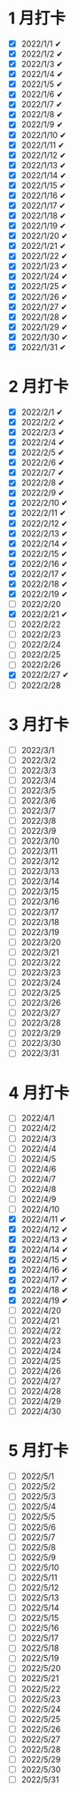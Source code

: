 # 1 月打卡

- [x] 2022/1/1 ✔
- [x] 2022/1/2 ✔
- [x] 2022/1/3 ✔
- [x] 2022/1/4 ✔
- [x] 2022/1/5 ✔
- [x] 2022/1/6 ✔
- [x] 2022/1/7 ✔
- [x] 2022/1/8 ✔
- [x] 2022/1/9 ✔
- [x] 2022/1/10 ✔
- [x] 2022/1/11 ✔
- [x] 2022/1/12 ✔
- [x] 2022/1/13 ✔
- [x] 2022/1/14 ✔
- [x] 2022/1/15 ✔
- [x] 2022/1/16 ✔
- [x] 2022/1/17 ✔
- [x] 2022/1/18 ✔
- [x] 2022/1/19 ✔
- [x] 2022/1/20 ✔
- [x] 2022/1/21 ✔
- [x] 2022/1/22 ✔
- [x] 2022/1/23 ✔
- [x] 2022/1/24 ✔
- [x] 2022/1/25 ✔
- [x] 2022/1/26 ✔
- [x] 2022/1/27 ✔
- [x] 2022/1/28 ✔
- [x] 2022/1/29 ✔
- [x] 2022/1/30 ✔
- [x] 2022/1/31 ✔

# 2 月打卡

- [x] 2022/2/1 ✔
- [x] 2022/2/2 ✔
- [x] 2022/2/3 ✔
- [x] 2022/2/4 ✔
- [x] 2022/2/5 ✔
- [x] 2022/2/6 ✔
- [x] 2022/2/7 ✔
- [x] 2022/2/8 ✔
- [x] 2022/2/9 ✔
- [x] 2022/2/10 ✔
- [x] 2022/2/11 ✔
- [x] 2022/2/12 ✔
- [x] 2022/2/13 ✔
- [x] 2022/2/14 ✔
- [x] 2022/2/15 ✔
- [x] 2022/2/16 ✔
- [x] 2022/2/17 ✔
- [x] 2022/2/18 ✔
- [x] 2022/2/19 ✔
- [ ] 2022/2/20 
- [x] 2022/2/21 ✔
- [ ] 2022/2/22 
- [ ] 2022/2/23
- [ ] 2022/2/24
- [ ] 2022/2/25
- [ ] 2022/2/26 
- [x] 2022/2/27 ✔
- [ ] 2022/2/28

# 3 月打卡

- [ ] 2022/3/1
- [ ] 2022/3/2
- [ ] 2022/3/3
- [ ] 2022/3/4
- [ ] 2022/3/5
- [ ] 2022/3/6
- [ ] 2022/3/7
- [ ] 2022/3/8
- [ ] 2022/3/9
- [ ] 2022/3/10
- [ ] 2022/3/11
- [ ] 2022/3/12
- [ ] 2022/3/13
- [ ] 2022/3/14
- [ ] 2022/3/15
- [ ] 2022/3/16
- [ ] 2022/3/17
- [ ] 2022/3/18
- [ ] 2022/3/19
- [ ] 2022/3/20
- [ ] 2022/3/21 
- [ ] 2022/3/22
- [ ] 2022/3/23
- [ ] 2022/3/24
- [ ] 2022/3/25
- [ ] 2022/3/26 
- [ ] 2022/3/27 
- [ ] 2022/3/28 
- [ ] 2022/3/29 
- [ ] 2022/3/30 
- [ ] 2022/3/31

# 4 月打卡

- [ ] 2022/4/1
- [ ] 2022/4/2
- [ ] 2022/4/3 
- [ ] 2022/4/4
- [ ] 2022/4/5
- [ ] 2022/4/6
- [ ] 2022/4/7
- [ ] 2022/4/8
- [ ] 2022/4/9
- [ ] 2022/4/10
- [x] 2022/4/11 ✔
- [x] 2022/4/12 ✔
- [x] 2022/4/13 ✔
- [x] 2022/4/14 ✔
- [x] 2022/4/15 ✔
- [x] 2022/4/16 ✔
- [x] 2022/4/17 ✔
- [x] 2022/4/18 ✔
- [x] 2022/4/19 ✔
- [ ] 2022/4/20 
- [ ] 2022/4/21
- [ ] 2022/4/22 
- [ ] 2022/4/23
- [ ] 2022/4/24
- [ ] 2022/4/25
- [ ] 2022/4/26 
- [ ] 2022/4/27
- [ ] 2022/4/28
- [ ] 2022/4/29
- [ ] 2022/4/30

# 5 月打卡

- [ ] 2022/5/1
- [ ] 2022/5/2
- [ ] 2022/5/3 
- [ ] 2022/5/4
- [ ] 2022/5/5
- [ ] 2022/5/6
- [ ] 2022/5/7
- [ ] 2022/5/8
- [ ] 2022/5/9
- [ ] 2022/5/10
- [ ] 2022/5/11
- [ ] 2022/5/12
- [ ] 2022/5/13
- [ ] 2022/5/14
- [ ] 2022/5/15
- [ ] 2022/5/16
- [ ] 2022/5/17
- [ ] 2022/5/18
- [ ] 2022/5/19
- [ ] 2022/5/20 
- [ ] 2022/5/21
- [ ] 2022/5/22 
- [ ] 2022/5/23
- [ ] 2022/5/24
- [ ] 2022/5/25
- [ ] 2022/5/26 
- [ ] 2022/5/27
- [ ] 2022/5/28
- [ ] 2022/5/29
- [ ] 2022/5/30
- [ ] 2022/5/31
